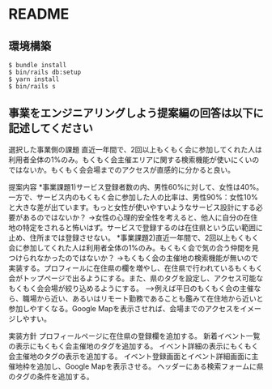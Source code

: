# README

## 環境構築
```
$ bundle install
$ bin/rails db:setup
$ yarn install
$ bin/rails s
```

## 事業をエンジニアリングしよう提案編の回答は以下に記述してください
選択した事業側の課題
直近一年間で、2回以上もくもく会に参加してくれた人は利用者全体の1%のみ。もくもく会主催エリアに関する検索機能が使いにくいのではないか。もくもく会会場までのアクセスが直感的に分かると良い。

提案内容
*事業課題1)サービス登録者数の内、男性60%に対して、女性は40%。一方で、サービス内のもくもく会に参加した人の比率は、男性90%：女性10%と大きな差が出ています。もっと女性が使いやすいようなサービス設計にする必要があるのではないか？
->女性の心理的安全性を考えると、他人に自分の在住地の特定をされると怖いはず。サービスで登録するのは在住県という広い範囲に止め、住所までは登録させない。
*事業課題2)直近一年間で、2回以上もくもく会に参加してくれた人は利用者全体の1%のみ。もくもく会で気の合う仲間を見つけられなかったのではないか？
->もくもく会の主催地の検索機能が無いので実装する。プロフィールに在住県の欄を増やし、在住県で行われているもくもく会がトップページで出るようにする。また、県のタグを設定し、アクセス可能なもくもく会会場が絞り込めるようにする。
-->例えば平日のもくもく会の主催なら、職場から近い、あるいはリモート勤務であることも鑑みて在住地から近いと参加しやすくなる。Google Mapを表示させれば、会場までのアクセスをイメージしやすい。

実装方針
プロフィールページに在住県の登録欄を追加する。
新着イベント一覧の表示にもくもく会主催地のタグを追加する。
イベント詳細の表示にもくもく会主催地のタグの表示を追加する。
イベント登録画面とイベント詳細画面に主催地枠を追加し、Google Mapを表示させる。
ヘッダーにある検索フォームに県のタグの条件を追加する。